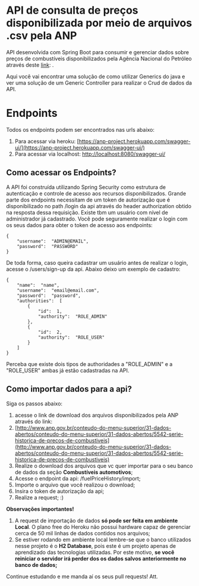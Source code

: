 # API de consulta de preços disponibilizada por meio de arquivos .csv pela ANP

API desenvolvida com Spring Boot para consumir e gerenciar dados sobre preços de combustíveis disponibilizados pela Agência Nacional do Petróleo através deste [link](http://www.anp.gov.br/conteudo-do-menu-superior/31-dados-abertos/conteudo-do-menu-superior/31-dados-abertos/5542-serie-historica-de-precos-de-combustiveis): .

Aqui você vai encontrar uma solução de como utilizar Generics do java e ver uma solução de um Generic Controller para realizar o Crud de dados da API. 


# Endpoints

Todos os endpoints podem ser encontrados nas urls abaixo:

 1. Para acessar via heroku: [https://anp-project.herokuapp.com/swagger-ui/](https://anp-project.herokuapp.com/swagger-ui/)
 2. Para acessar via localhost: [http://localhost:8080/swagger-ui/](http://localhost:8080/swagger-ui/)
 
## Como acessar os Endpoints?

A API foi construída utilizando Spring Security como estrutura de autenticação e controle de acesso aos recursos disponibilizados. Grande parte dos endpoints necessitam de um token de autorização que é disponibilizado no path /login da api através do header authorization obtido na resposta dessa requisição.
Existe tbm um usuário com nível de administrador já cadastrado. Você pode seguramente realizar o login com os seus dados para obter o token de acesso aos endpoints:

    {
		"username":  "ADMIN@EMAIL",
		"password":  "PASSWORD"
	}
De toda forma, caso queira cadastrar um usuário antes de realizar o login, acesse o /users/sign-up da api. Abaixo deixo um exemplo de cadastro:

    {
		"name":  "name",
		"username":  "email@email.com",
		"password":  "password",
		"authorities":  [
			{
				"id":  1,
				"authority":  "ROLE_ADMIN"
			},
			{
				"id":  2,
				"authority":  "ROLE_USER"
			}
		]
	}
Perceba que existe dois tipos de authoridades a "ROLE_ADMIN" e a "ROLE_USER" ambas já estão cadastradas na API. 

## Como importar dados para a api?
Siga os passos abaixo:
 1. acesse o link de download dos arquivos disponibilizados pela ANP através do link: 
 2. [http://www.anp.gov.br/conteudo-do-menu-superior/31-dados-abertos/conteudo-do-menu-superior/31-dados-abertos/5542-serie-historica-de-precos-de-combustiveis](http://www.anp.gov.br/conteudo-do-menu-superior/31-dados-abertos/conteudo-do-menu-superior/31-dados-abertos/5542-serie-historica-de-precos-de-combustiveis)
 3. Realize o download dos arquivos que vc quer importar para o seu banco de dados da seção **Combustíveis automotivos**;
 4. Acesse o endpoint da api: /fuelPriceHistory/import;
 5. Importe o arquivo que você realizou o download;
 6. Insira o token de autorização  da api;
 7. Realize a request; :)

**Observações importantes!**

 1. A request de importação de dados **só pode ser feita em ambiente Local**. O plano free do Heroku não possui hardware capaz de gerenciar cerca de 50 mil linhas de dados contidos nos arquivos;
 2. Se estiver rodando em ambiente local lembre-se que o banco utilizados nesse projeto é o **H2 Database**, pois este é um projeto apenas de aprendizado das tecnologias utilizadas. Por este motivo, **se você reiniciar o servidor irá perder dos os dados salvos anteriormente no banco de dados;**

Continue estudando e me manda aí os seus pull requests! 
Att.